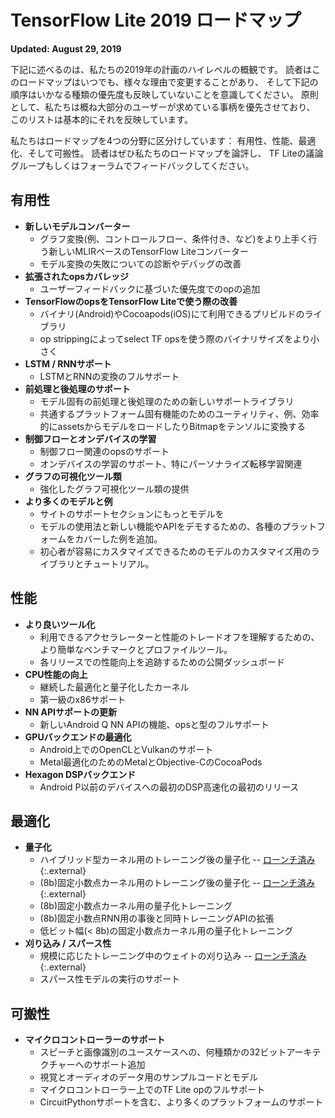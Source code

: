 # TensorFlow Lite 2019 ロードマップ

**Updated: August 29, 2019**

下記に述べるのは、私たちの2019年の計画のハイレベルの概観です。
読者はこのロードマップはいつでも、様々な理由で変更することがあり、
そして下記の順序はいかなる種類の優先度も反映していないことを意識してください。
原則として、私たちは概ね大部分のユーザーが求めている事柄を優先させており、
このリストは基本的にそれを反映しています。

私たちはロードマップを4つの分野に区分けしています：
有用性、性能、最適化、そして可搬性。
読者はぜひ私たちのロードマップを論評し、
TF Liteの議論グループもしくはフォーラムでフィードバックしてください。

## 有用性

*   **新しいモデルコンバーター**
    *   グラフ変換(例、コントロールフロー、条件付き、など)をより上手く行う新しいMLIRベースのTensorFlow Liteコンバーター
    *   モデル変換の失敗についての診断やデバッグの改善
*   **拡張されたopsカバレッジ**
    *   ユーザーフィードバックに基づいた優先度でのopの追加
*   **TensorFlowのopsをTensorFlow Liteで使う際の改善**
    *   バイナリ(Android)やCocoapods(iOS)にて利用できるプリビルドのライブラリ
    *   op strippingによってselect TF opsを使う際のバイナリサイズをより小さく
*   **LSTM / RNNサポート**
    *   LSTMとRNNの変換のフルサポート
*   **前処理と後処理のサポート**
    *   モデル固有の前処理と後処理のための新しいサポートライブラリ
    *   共通するプラットフォーム固有機能のためのユーティリティ、例、効率的にassetsからモデルをロードしたりBitmapをテンソルに変換する
*   **制御フローとオンデバイスの学習**
    *   制御フロー関連のopsのサポート
    *   オンデバイスの学習のサポート、特にパーソナライズ転移学習関連
*   **グラフの可視化ツール類**
    *   強化したグラフ可視化ツール類の提供
*   **より多くのモデルと例**
    *   サイトのサポートセクションにもっとモデルを
    *   モデルの使用法と新しい機能やAPIをデモするための、各種のプラットフォームをカバーした例を追加。
    *   初心者が容易にカスタマイズできるためのモデルのカスタマイズ用のライブラリとチュートリアル。

## 性能

*   **より良いツール化**
    *   利用できるアクセラレーターと性能のトレードオフを理解するための、より簡単なベンチマークとプロファイルツール。
    *   各リリースでの性能向上を追跡するための公開ダッシュボード
*   **CPU性能の向上**
    *   継続した最適化と量子化したカーネル
    *   第一級のx86サポート
*   **NN APIサポートの更新**
    *   新しいAndroid Q NN APIの機能、opsと型のフルサポート
*   **GPUバックエンドの最適化**
    *   Android上でのOpenCLとVulkanのサポート
    *   Metal最適化のためのMetalとObjective-CのCocoaPods
*   **Hexagon DSPバックエンド**
    *   Android P以前のデバイスへの最初のDSP高速化の最初のリリース

## 最適化

*   **量子化**
    *   ハイブリッド型カーネル用のトレーニング後の量子化 -- [ローンチ済み](https://medium.com/tensorflow/introducing-the-model-optimization-toolkit-for-tensorflow-254aca1ba0a3){:.external}
    *   (8b)固定小数点カーネル用のトレーニング後の量子化 -- [ローンチ済み](https://medium.com/tensorflow/tensorflow-model-optimization-toolkit-post-training-integer-quantization-b4964a1ea9ba){:.external}
    *   (8b)固定小数点カーネル用の量子化トレーニング
    *   (8b)固定小数点RNN用の事後と同時トレーニングAPIの拡張
    *   低ビット幅(< 8b)の固定小数点カーネル用の量子化トレーニング
*   **刈り込み / スパース性**
    *   規模に応じたトレーニング中のウェイトの刈り込み -- [ローンチ済み](https://medium.com/tensorflow/tensorflow-model-optimization-toolkit-pruning-api-42cac9157a6a){:.external}
    *   スパース性モデルの実行のサポート

## 可搬性

*   **マイクロコントローラーのサポート**
    *   スピーチと画像識別のユースケースへの、何種類かの32ビットアーキテクチャーへのサポート追加
    *   視覚とオーディオのデータ用のサンプルコードとモデル
    *   マイクロコントローラー上でのTF Lite opのフルサポート
    *   CircuitPythonサポートを含む、より多くのプラットフォームのサポート
